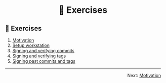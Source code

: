 <h1 align="center">&#127890; Exercises</h1>

## :school_satchel: Exercises 

1. [Motivation](motivation.md)
1. [Setup workstation](setup-workstation.md)
1. [Signing and verifying commits](sign-verify-commits.md)
1. [Signing and verifying tags](sign-verify-tags.md)
1. [Signing past commits and tags](sign-past-commits-tags.md)

<hr />
<p align="right">
  Next: <a href="motivation.md">Motivation</a>
</p>
